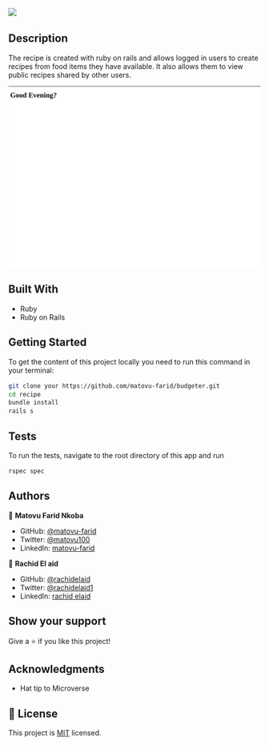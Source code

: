 ![](https://img.shields.io/badge/Microverse-blueviolet)

## Description

The recipe is created with ruby on rails and allows logged in users to create recipes from food items they have available. It also allows them to view public recipes shared by other users.


![screenshot](./screenshot.png)

## Built With

- Ruby
- Ruby on Rails

## Getting Started

To get the content of this project locally you need to run this command in your terminal:
``` bash
git clone your https://github.com/matovu-farid/budgeter.git
cd recipe
bundle install
rails s
```
## Tests
To run the tests, navigate to the root directory of this app and run
```ruby
rspec spec
```

## Authors

👤 **Matovu Farid Nkoba**

- GitHub: [@matovu-farid](https://github.com/matovu-farid)
- Twitter: [@matovu100](https://twitter.com/matovu100)
- LinkedIn: [matovu-farid](https://www.linkedin.com/in/matovu-farid-48b80257)

👤 **Rachid El aid**

- GitHub: [@rachidelaid](https://github.com/rachidelaid)
- Twitter: [@rachidelaid1](https://twitter.com/rachidelaid1)
- LinkedIn: [rachid elaid](https://www.linkedin.com/in/rachidelaid/)

## Show your support

Give a ⭐️ if you like this project!

## Acknowledgments

- Hat tip to Microverse


## 📝 License

This project is [MIT](./MIT.md) licensed.
